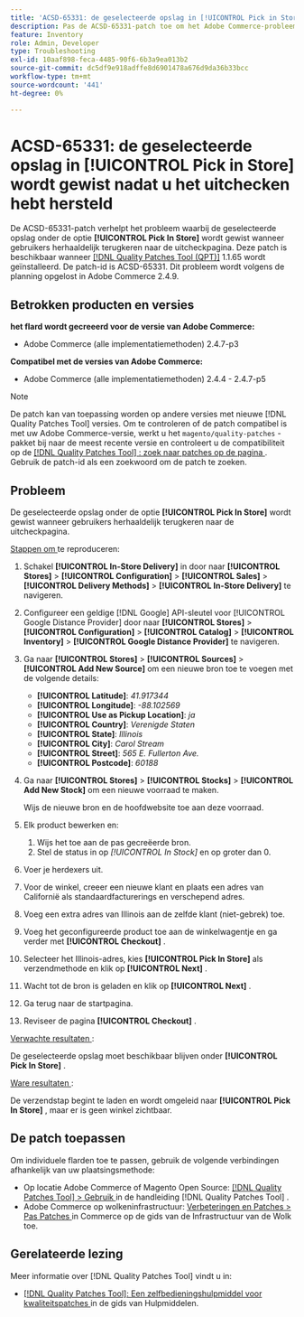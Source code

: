 ```yaml
---
title: 'ACSD-65331: de geselecteerde opslag in [!UICONTROL Pick in Store] wordt gewist nadat u het uitchecken hebt hersteld'
description: Pas de ACSD-65331-patch toe om het Adobe Commerce-probleem op te lossen waarbij de geselecteerde opslag onder de optie [!UICONTROL Pick In Store] wordt gewist wanneer gebruikers herhaaldelijk terugkeren naar de uitcheckpagina.
feature: Inventory
role: Admin, Developer
type: Troubleshooting
exl-id: 10aaf898-feca-4485-90f6-6b3a9ea013b2
source-git-commit: dc5df9e918adffe8d6901478a676d9da36b33bcc
workflow-type: tm+mt
source-wordcount: '441'
ht-degree: 0%

---
```


# ACSD-65331: de geselecteerde opslag in **[!UICONTROL Pick in Store]** wordt gewist nadat u het uitchecken hebt hersteld

De ACSD-65331-patch verhelpt het probleem waarbij de geselecteerde opslag onder de optie **[!UICONTROL Pick In Store]** wordt gewist wanneer gebruikers herhaaldelijk terugkeren naar de uitcheckpagina. Deze patch is beschikbaar wanneer [[!DNL Quality Patches Tool (QPT)]](/help/tools/quality-patches-tool/quality-patches-tool-to-self-serve-quality-patches.md) 1.1.65 wordt geïnstalleerd. De patch-id is ACSD-65331. Dit probleem wordt volgens de planning opgelost in Adobe Commerce 2.4.9.

## Betrokken producten en versies

**het flard wordt gecreeerd voor de versie van Adobe Commerce:**

* Adobe Commerce (alle implementatiemethoden) 2.4.7-p3

**Compatibel met de versies van Adobe Commerce:**

* Adobe Commerce (alle implementatiemethoden) 2.4.4 - 2.4.7-p5

>[!NOTE]
>
>De patch kan van toepassing worden op andere versies met nieuwe [!DNL Quality Patches Tool] versies. Om te controleren of de patch compatibel is met uw Adobe Commerce-versie, werkt u het `magento/quality-patches` -pakket bij naar de meest recente versie en controleert u de compatibiliteit op de [[!DNL Quality Patches Tool] : zoek naar patches op de pagina ](https://experienceleague.adobe.com/tools/commerce-quality-patches/index.html) . Gebruik de patch-id als een zoekwoord om de patch te zoeken.

## Probleem

De geselecteerde opslag onder de optie **[!UICONTROL Pick In Store]** wordt gewist wanneer gebruikers herhaaldelijk terugkeren naar de uitcheckpagina.

<u> Stappen om </u> te reproduceren:

1. Schakel **[!UICONTROL In-Store Delivery]** in door naar **[!UICONTROL Stores]** > **[!UICONTROL Configuration]** > **[!UICONTROL Sales]** > **[!UICONTROL Delivery Methods]** > **[!UICONTROL In-Store Delivery]** te navigeren.
1. Configureer een geldige [!DNL Google] API-sleutel voor [!UICONTROL Google Distance Provider] door naar **[!UICONTROL Stores]** > **[!UICONTROL Configuration]** > **[!UICONTROL Catalog]** > **[!UICONTROL Inventory]** > **[!UICONTROL Google Distance Provider]** te navigeren.
1. Ga naar **[!UICONTROL Stores]** > **[!UICONTROL Sources]** > **[!UICONTROL Add New Source]** om een nieuwe bron toe te voegen met de volgende details:

   * **[!UICONTROL Latitude]**: *41.917344*
   * **[!UICONTROL Longitude]**: *-88.102569*
   * **[!UICONTROL Use as Pickup Location]**: *ja*
   * **[!UICONTROL Country]**: *Verenigde Staten*
   * **[!UICONTROL State]**: *Illinois*
   * **[!UICONTROL City]**: *Carol Stream*
   * **[!UICONTROL Street]**: *565 E. Fullerton Ave.*
   * **[!UICONTROL Postcode]**: *60188*

1. Ga naar **[!UICONTROL Stores]** > **[!UICONTROL Stocks]** > **[!UICONTROL Add New Stock]** om een nieuwe voorraad te maken.

   Wijs de nieuwe bron en de hoofdwebsite toe aan deze voorraad.
1. Elk product bewerken en:

   1. Wijs het toe aan de pas gecreëerde bron.
   1. Stel de status in op *[!UICONTROL In Stock]* en op groter dan 0.

1. Voer je herdexers uit.
1. Voor de winkel, creeer een nieuwe klant en plaats een adres van Californië als standaardfacturerings en verschepend adres.
1. Voeg een extra adres van Illinois aan de zelfde klant (niet-gebrek) toe.
1. Voeg het geconfigureerde product toe aan de winkelwagentje en ga verder met **[!UICONTROL Checkout]** .
1. Selecteer het Illinois-adres, kies **[!UICONTROL Pick In Store]** als verzendmethode en klik op **[!UICONTROL Next]** .
1. Wacht tot de bron is geladen en klik op **[!UICONTROL Next]** .
1. Ga terug naar de startpagina.
1. Reviseer de pagina **[!UICONTROL Checkout]** .

<u> Verwachte resultaten </u>:

De geselecteerde opslag moet beschikbaar blijven onder **[!UICONTROL Pick In Store]** .

<u> Ware resultaten </u>:

De verzendstap begint te laden en wordt omgeleid naar **[!UICONTROL Pick In Store]** , maar er is geen winkel zichtbaar.

## De patch toepassen

Om individuele flarden toe te passen, gebruik de volgende verbindingen afhankelijk van uw plaatsingsmethode:

* Op locatie Adobe Commerce of Magento Open Source: [[!DNL Quality Patches Tool] > Gebruik ](/help/tools/quality-patches-tool/usage.md) in de handleiding [!DNL Quality Patches Tool] .
* Adobe Commerce op wolkeninfrastructuur: [ Verbeteringen en Patches > Pas Patches ](https://experienceleague.adobe.com/docs/commerce-cloud-service/user-guide/develop/upgrade/apply-patches.html) in Commerce op de gids van de Infrastructuur van de Wolk toe.

## Gerelateerde lezing

Meer informatie over [!DNL Quality Patches Tool] vindt u in:

* [[!DNL Quality Patches Tool]: Een zelfbedieningshulpmiddel voor kwaliteitspatches ](/help/tools/quality-patches-tool/quality-patches-tool-to-self-serve-quality-patches.md) in de gids van Hulpmiddelen.
